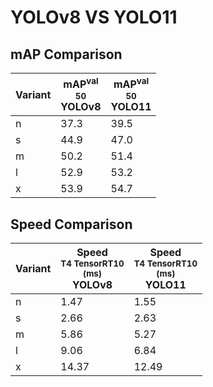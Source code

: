 ---
---
# YOLOv8 VS YOLO11

## mAP Comparison

| **Variant** | <center><span style='width: 400px;'>**mAP<sup>val<br>50**<br>**YOLOv8**</span></center> | <center><span style='width: 400px;'>**mAP<sup>val<br>50**<br>**YOLO11**</span></center> |
|----|----------------------------------|------------------------------------|
| n | 37.3 | 39.5 |
| s | 44.9 | 47.0 |
| m | 50.2 | 51.4 |
| l | 52.9 | 53.2 |
| x | 53.9 | 54.7 |

## Speed Comparison

| **Variant** | <center><span style='width: 200px;'>**Speed**<br><sup>T4 TensorRT10<br>(ms)</sup><br>**YOLOv8**</span></center> | <center><span style='width: 200px;'>**Speed**<br><sup>T4 TensorRT10<br>(ms)</sup><br>**YOLO11**</span></center> |
|---------|-----------------------|-----------------------|
| n | 1.47 | 1.55 |
| s | 2.66 | 2.63 |
| m | 5.86 | 5.27 |
| l | 9.06 | 6.84 |
| x | 14.37 | 12.49 |
